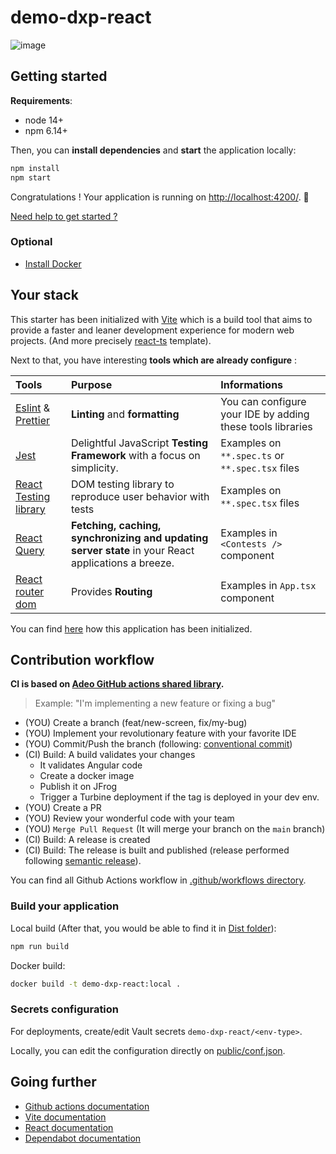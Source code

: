 # demo-dxp-react

![image](https://user-images.githubusercontent.com/25029077/192529891-3123fe36-64eb-4f86-8900-41a44ccbcbd3.png)

## Getting started

**Requirements**:
- node 14+
- npm 6.14+

Then, you can **install dependencies** and **start** the application locally:
```bash
npm install
npm start
```

Congratulations ! Your application is running on [http://localhost:4200/](http://localhost:4200/). 🎉

[Need help to get started ?](./doc/getting_started.md)

### Optional

- [Install Docker](https://docs.docker.com/engine/install/ubuntu/#installation-methods)

## Your stack

This starter has been initialized with [Vite](https://vitejs.dev/) which is a build tool that aims to provide a faster and leaner development experience for modern web projects. (And more precisely [react-ts](https://stackblitz.com/edit/vitejs-vite-n1nea3?file=index.html&terminal=dev) template).  

Next to that, you have interesting **tools which are already configure** : 

| Tools                                                                                  | Purpose                                                                                             | Informations                                               |
|:---------------------------------------------------------------------------------------|:----------------------------------------------------------------------------------------------------|:-----------------------------------------------------------|
| [Eslint](https://eslint.org/) & [Prettier](https://prettier.io/)                       | **Linting** and **formatting**                                                                      | You can configure your IDE by adding these tools libraries |
| [Jest](https://jestjs.io/)                                                             | Delightful JavaScript **Testing Framework** with a focus on simplicity.                             | Examples on `**.spec.ts` or `**.spec.tsx` files            |
| [React Testing library](https://testing-library.com/docs/react-testing-library/intro/) | DOM testing library to reproduce user behavior with tests                                           | Examples on `**.spec.tsx` files                            |
| [React Query](https://tanstack.com/query/v4/docs/adapters/react-query)                 | **Fetching, caching, synchronizing and updating server state** in your React applications a breeze. | Examples in `<Contests />` component                       |
| [React router dom](https://reactrouter.com/en/main/start/overview)                     | Provides **Routing**                                                                                | Examples in `App.tsx` component                            |

You can find [here](./doc/initialization.md) how this application has been initialized.

## Contribution workflow

**CI is based on [Adeo GitHub actions shared library](https://github.com/adeo/dxp--reusable-github-actions-workflows).**

> Example: "I'm implementing a new feature or fixing a bug"
- (YOU) Create a branch (feat/new-screen, fix/my-bug)
- (YOU) Implement your revolutionary feature with your favorite IDE
- (YOU) Commit/Push the branch (following: [conventional commit](https://www.conventionalcommits.org/en/v1.0.0/))
- (CI) Build: A build validates your changes
    - It validates Angular code
    - Create a docker image
    - Publish it on JFrog
    - Trigger a Turbine deployment if the tag is deployed in your dev env.
- (YOU) Create a PR
- (YOU) Review your wonderful code with your team
- (YOU) `Merge Pull Request` (It will merge your branch on the `main` branch)
- (CI) Build: A release is created
- (CI) Build: The release is built and published (release performed following [semantic release](https://semantic-release.gitbook.io/semantic-release/)).

You can find all Github Actions workflow in [.github/workflows directory](./.github/workflows).

### Build your application

Local build (After that, you would be able to find it in [Dist folder](./dist)):
```bash
npm run build
```

Docker build:
```bash
docker build -t demo-dxp-react:local .
```

### Secrets configuration

For deployments, create/edit Vault secrets `demo-dxp-react/<env-type>`.

Locally, you can edit the configuration directly on [public/conf.json](public/conf.json).

## Going further

 - [Github actions documentation](https://docs.github.com/en/actions)
 - [Vite documentation](https://vitejs.dev/guide/)
 - [React documentation](https://reactjs.org/tutorial/tutorial.html)
 - [Dependabot documentation](https://docs.github.com/en/code-security/dependabot/dependabot-version-updates/configuration-options-for-the-dependabot.yml-file)



